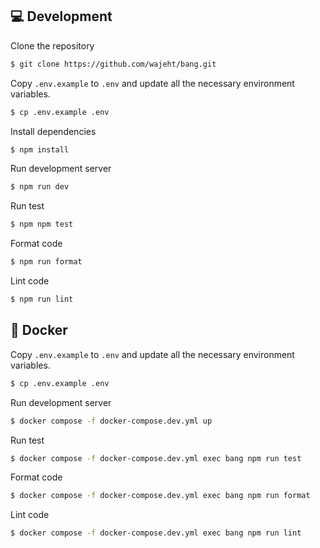 ## 💻 Development

Clone the repository

```bash
$ git clone https://github.com/wajeht/bang.git
```

Copy `.env.example` to `.env` and update all the necessary environment variables.

```bash
$ cp .env.example .env
```

Install dependencies

```bash
$ npm install
```

Run development server

```bash
$ npm run dev
```

Run test

```bash
$ npm npm test
```

Format code

```bash
$ npm run format
```

Lint code

```bash
$ npm run lint
```

## 🐳 Docker

Copy `.env.example` to `.env` and update all the necessary environment variables.

```bash
$ cp .env.example .env
```

Run development server

```bash
$ docker compose -f docker-compose.dev.yml up

```

Run test

```bash
$ docker compose -f docker-compose.dev.yml exec bang npm run test

```

Format code

```bash
$ docker compose -f docker-compose.dev.yml exec bang npm run format
```

Lint code

```bash
$ docker compose -f docker-compose.dev.yml exec bang npm run lint
```
